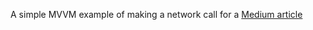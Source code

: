 A simple MVVM example of making  a network call for a [Medium article](https://medium.com/p/19ba3f87ed45/edit)
